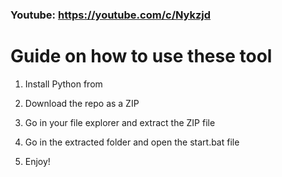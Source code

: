 ### Youtube: https://youtube.com/c/Nykzjd ###
      
# Guide on how to use these tool   
          
1. Install Python from   
   
2. Download the repo as a ZIP     
    
3. Go in your file explorer and extract the ZIP file  
      
4. Go in the extracted folder and open the start.bat file        
    
5. Enjoy!       